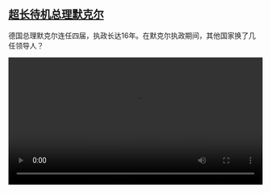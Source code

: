 <!--1633097826000-->
[超长待机总理默克尔](https://www.dw.com/zh/%E8%B6%85%E9%95%BF%E5%BE%85%E6%9C%BA%E6%80%BB%E7%90%86%E9%BB%98%E5%85%8B%E5%B0%94/a-59328124)
------

<p>德国总理默克尔连任四届，执政长达16年。在默克尔执政期间，其他国家换了几任领导人？</small></p><video src="https://tvdownloaddw-a.akamaihd.net/dwtv_video/flv/vdt_zh/2021/bchi210927_001_longmerkel_01r_sd_avc.mp4" controls style="width:100%"></video>
